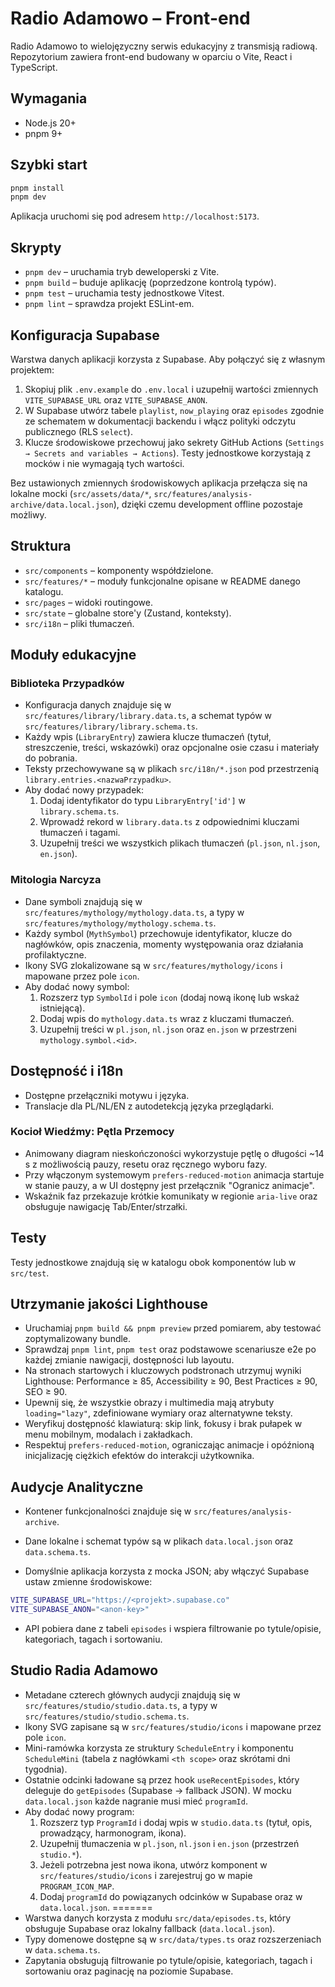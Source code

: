 # Radio Adamowo – Front-end

Radio Adamowo to wielojęzyczny serwis edukacyjny z transmisją radiową. Repozytorium zawiera front-end budowany w oparciu o Vite, React i TypeScript.

## Wymagania
- Node.js 20+
- pnpm 9+

## Szybki start
```bash
pnpm install
pnpm dev
```

Aplikacja uruchomi się pod adresem `http://localhost:5173`.

## Skrypty
- `pnpm dev` – uruchamia tryb deweloperski z Vite.
- `pnpm build` – buduje aplikację (poprzedzone kontrolą typów).
- `pnpm test` – uruchamia testy jednostkowe Vitest.
- `pnpm lint` – sprawdza projekt ESLint-em.

## Konfiguracja Supabase
Warstwa danych aplikacji korzysta z Supabase. Aby połączyć się z własnym projektem:

1. Skopiuj plik `.env.example` do `.env.local` i uzupełnij wartości zmiennych `VITE_SUPABASE_URL` oraz `VITE_SUPABASE_ANON`.
2. W Supabase utwórz tabele `playlist`, `now_playing` oraz `episodes` zgodnie ze schematem w dokumentacji backendu i włącz polityki odczytu publicznego (RLS `select`).
3. Klucze środowiskowe przechowuj jako sekrety GitHub Actions (`Settings → Secrets and variables → Actions`). Testy jednostkowe korzystają z mocków i nie wymagają tych wartości.

Bez ustawionych zmiennych środowiskowych aplikacja przełącza się na lokalne mocki (`src/assets/data/*`, `src/features/analysis-archive/data.local.json`), dzięki czemu development offline pozostaje możliwy.

## Struktura
- `src/components` – komponenty współdzielone.
- `src/features/*` – moduły funkcjonalne opisane w README danego katalogu.
- `src/pages` – widoki routingowe.
- `src/state` – globalne store'y (Zustand, konteksty).
- `src/i18n` – pliki tłumaczeń.

## Moduły edukacyjne
### Biblioteka Przypadków
- Konfiguracja danych znajduje się w `src/features/library/library.data.ts`, a schemat typów w `src/features/library/library.schema.ts`.
- Każdy wpis (`LibraryEntry`) zawiera klucze tłumaczeń (tytuł, streszczenie, treści, wskazówki) oraz opcjonalne osie czasu i materiały do pobrania.
- Teksty przechowywane są w plikach `src/i18n/*.json` pod przestrzenią `library.entries.<nazwaPrzypadku>`.
- Aby dodać nowy przypadek:
  1. Dodaj identyfikator do typu `LibraryEntry['id']` w `library.schema.ts`.
  2. Wprowadź rekord w `library.data.ts` z odpowiednimi kluczami tłumaczeń i tagami.
  3. Uzupełnij treści we wszystkich plikach tłumaczeń (`pl.json`, `nl.json`, `en.json`).

### Mitologia Narcyza
- Dane symboli znajdują się w `src/features/mythology/mythology.data.ts`, a typy w `src/features/mythology/mythology.schema.ts`.
- Każdy symbol (`MythSymbol`) przechowuje identyfikator, klucze do nagłówków, opis znaczenia, momenty występowania oraz działania profilaktyczne.
- Ikony SVG zlokalizowane są w `src/features/mythology/icons` i mapowane przez pole `icon`.
- Aby dodać nowy symbol:
  1. Rozszerz typ `SymbolId` i pole `icon` (dodaj nową ikonę lub wskaż istniejącą).
  2. Dodaj wpis do `mythology.data.ts` wraz z kluczami tłumaczeń.
  3. Uzupełnij treści w `pl.json`, `nl.json` oraz `en.json` w przestrzeni `mythology.symbol.<id>`.

## Dostępność i i18n
- Dostępne przełączniki motywu i języka.
- Translacje dla PL/NL/EN z autodetekcją języka przeglądarki.


### Kocioł Wiedźmy: Pętla Przemocy
- Animowany diagram nieskończoności wykorzystuje pętlę o długości ~14 s z możliwością pauzy, resetu oraz ręcznego wyboru fazy.
- Przy włączonym systemowym `prefers-reduced-motion` animacja startuje w stanie pauzy, a w UI dostępny jest przełącznik "Ogranicz animacje".
- Wskaźnik faz przekazuje krótkie komunikaty w regionie `aria-live` oraz obsługuje nawigację Tab/Enter/strzałki.

## Testy
Testy jednostkowe znajdują się w katalogu obok komponentów lub w `src/test`.

## Utrzymanie jakości Lighthouse
- Uruchamiaj `pnpm build && pnpm preview` przed pomiarem, aby testować zoptymalizowany bundle.
- Sprawdzaj `pnpm lint`, `pnpm test` oraz podstawowe scenariusze e2e po każdej zmianie nawigacji, dostępności lub layoutu.
- Na stronach startowych i kluczowych podstronach utrzymuj wyniki Lighthouse: Performance ≥ 85, Accessibility ≥ 90, Best Practices ≥ 90, SEO ≥ 90.
- Upewnij się, że wszystkie obrazy i multimedia mają atrybuty `loading="lazy"`, zdefiniowane wymiary oraz alternatywne teksty.
- Weryfikuj dostępność klawiaturą: skip link, fokusy i brak pułapek w menu mobilnym, modalach i zakładkach.
- Respektuj `prefers-reduced-motion`, ograniczając animacje i opóźnioną inicjalizację ciężkich efektów do interakcji użytkownika.

## Audycje Analityczne
- Kontener funkcjonalności znajduje się w `src/features/analysis-archive`.

- Dane lokalne i schemat typów są w plikach `data.local.json` oraz `data.schema.ts`.
- Domyślnie aplikacja korzysta z mocka JSON; aby włączyć Supabase ustaw zmienne środowiskowe:

```bash
VITE_SUPABASE_URL="https://<projekt>.supabase.co"
VITE_SUPABASE_ANON="<anon-key>"
```

- API pobiera dane z tabeli `episodes` i wspiera filtrowanie po tytule/opisie, kategoriach, tagach i sortowaniu.

## Studio Radia Adamowo
- Metadane czterech głównych audycji znajdują się w `src/features/studio/studio.data.ts`, a typy w `src/features/studio/studio.schema.ts`.
- Ikony SVG zapisane są w `src/features/studio/icons` i mapowane przez pole `icon`.
- Mini-ramówka korzysta ze struktury `ScheduleEntry` i komponentu `ScheduleMini` (tabela z nagłówkami `<th scope>` oraz skrótami dni tygodnia).
- Ostatnie odcinki ładowane są przez hook `useRecentEpisodes`, który deleguje do `getEpisodes` (Supabase → fallback JSON). W mocku `data.local.json` każde nagranie musi mieć `programId`.
- Aby dodać nowy program:
  1. Rozszerz typ `ProgramId` i dodaj wpis w `studio.data.ts` (tytuł, opis, prowadzący, harmonogram, ikona).
  2. Uzupełnij tłumaczenia w `pl.json`, `nl.json` i `en.json` (przestrzeń `studio.*`).
  3. Jeżeli potrzebna jest nowa ikona, utwórz komponent w `src/features/studio/icons` i zarejestruj go w mapie `PROGRAM_ICON_MAP`.
  4. Dodaj `programId` do powiązanych odcinków w Supabase oraz w `data.local.json`.
=======
- Warstwa danych korzysta z modułu `src/data/episodes.ts`, który obsługuje Supabase oraz lokalny fallback (`data.local.json`).
- Typy domenowe dostępne są w `src/data/types.ts` oraz rozszerzeniach w `data.schema.ts`.
- Zapytania obsługują filtrowanie po tytule/opisie, kategoriach, tagach i sortowaniu oraz paginację na poziomie Supabase.

